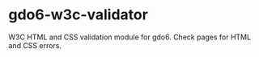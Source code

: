 # gdo6-w3c-validator
W3C HTML and CSS validation module for gdo6. Check pages for HTML and CSS errors.

